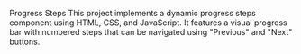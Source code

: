 Progress Steps
This project implements a dynamic progress steps component using HTML, CSS, and JavaScript. It features a visual progress bar with numbered steps that can be navigated using "Previous" and "Next" buttons.
